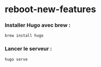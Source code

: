 # reboot-new-features

### Installer Hugo avec brew :
```bash
brew install hugo
```

### Lancer le serveur :
```bash
hugo serve
```
